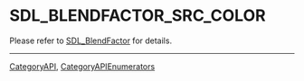 # SDL_BLENDFACTOR_SRC_COLOR

Please refer to [SDL_BlendFactor](SDL_BlendFactor) for details.

----
[CategoryAPI](CategoryAPI), [CategoryAPIEnumerators](CategoryAPIEnumerators)

